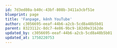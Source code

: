 ```yaml
---
id: 7d3ed80a-b40c-43bf-808b-3411a3cbf51e
blueprint: page
title: 'Fanpage, kênh YouTube'
author: c3056695-eeaf-44b6-a2cb-5cd8a48b5b01
parent: 8323112c-8dc7-4e86-9bc9-182d0e3162de
updated_by: c3056695-eeaf-44b6-a2cb-5cd8a48b5b01
updated_at: 1750220753
---
```


